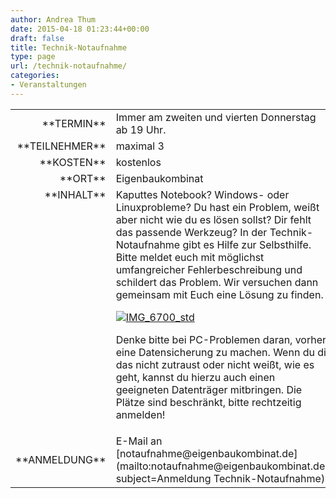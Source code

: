 ```yaml
---
author: Andrea Thum
date: 2015-04-18 01:23:44+00:00
draft: false
title: Technik-Notaufnahme
type: page
url: /technik-notaufnahme/
categories:
- Veranstaltungen
---
```


<table >
<tbody >
<tr >

<td style="width: 20%; text-align: right;" >**TERMIN**
</td>

<td style="text-align: left;" >Immer am zweiten und vierten Donnerstag ab 19 Uhr.

</td>
</tr>
<tr >

<td style="width: 20%; text-align: right;" >**TEILNEHMER**
</td>

<td style="text-align: left;" >maximal 3
</td>
</tr>
<tr >

<td style="width: 20%; text-align: right;" >**KOSTEN**
</td>

<td style="text-align: left;" >kostenlos
</td>
</tr>
<tr >

<td style="width: 20%; text-align: right;" >**ORT**
</td>

<td style="text-align: left;" >Eigenbaukombinat
</td>
</tr>
<tr >

<td style="width: 20%; text-align: right; vertical-align: top;" >**INHALT**
</td>

<td style="text-align: left;" >Kaputtes Notebook? Windows- oder Linuxprobleme? Du hast ein Problem, weißt aber nicht wie du es lösen sollst? Dir fehlt das passende Werkzeug? In der Technik-Notaufnahme gibt es Hilfe zur Selbsthilfe. Bitte meldet euch mit möglichst umfangreicher Fehlerbeschreibung und schildert das Problem. Wir versuchen dann gemeinsam mit Euch eine Lösung zu finden.

[![IMG_6700_std](/wp-content/uploads/2015/04/IMG_6700_std-300x200.jpg)
](/wp-content/uploads/2015/04/IMG_6700_std.jpg)

Denke bitte bei PC-Problemen daran, vorher eine Datensicherung zu machen. Wenn du dir das nicht zutraust oder nicht weißt, wie es geht, kannst du hierzu auch einen geeigneten Datenträger mitbringen. Die Plätze sind beschränkt, bitte rechtzeitig anmelden!
</td>
</tr>
<tr >

<td style="width: 20%; text-align: right;" >**ANMELDUNG**
</td>

<td style="text-align: left;" >E-Mail an [notaufnahme@eigenbaukombinat.de](mailto:notaufnahme@eigenbaukombinat.de?subject=Anmeldung Technik-Notaufnahme)
</td>
</tr>
</tbody>
</table>
